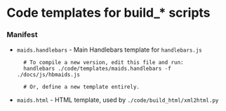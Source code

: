 # Code templates for build_* scripts

### Manifest
* `maids.handlebars` - Main Handlebars template for `handlebars.js`
  ```
    # To compile a new version, edit this file and run:
    handlebars ./code/templates/maids.handlebars -f ./docs/js/hbmaids.js

    # Or, define a new template entirely.
  ```
* `maids.html` - HTML template, used by `./code/build_html/xml2html.py`

